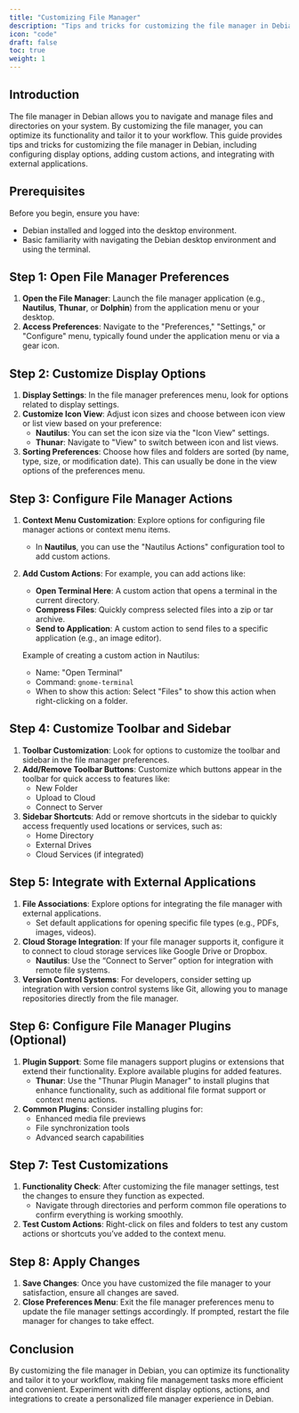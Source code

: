 ```yaml
---
title: "Customizing File Manager"
description: "Tips and tricks for customizing the file manager in Debian, including configuring display options, adding custom actions, and integrating with external applications."
icon: "code"
draft: false
toc: true
weight: 1
---
```


## Introduction

The file manager in Debian allows you to navigate and manage files and directories on your system. By customizing the file manager, you can optimize its functionality and tailor it to your workflow. This guide provides tips and tricks for customizing the file manager in Debian, including configuring display options, adding custom actions, and integrating with external applications.

## Prerequisites

Before you begin, ensure you have:

- Debian installed and logged into the desktop environment.
- Basic familiarity with navigating the Debian desktop environment and using the terminal.

## Step 1: Open File Manager Preferences

1. **Open the File Manager**: Launch the file manager application (e.g., **Nautilus**, **Thunar**, or **Dolphin**) from the application menu or your desktop.
2. **Access Preferences**: Navigate to the "Preferences," "Settings," or "Configure" menu, typically found under the application menu or via a gear icon.

## Step 2: Customize Display Options

1. **Display Settings**: In the file manager preferences menu, look for options related to display settings.
2. **Customize Icon View**: Adjust icon sizes and choose between icon view or list view based on your preference:
   - **Nautilus**: You can set the icon size via the "Icon View" settings.
   - **Thunar**: Navigate to "View" to switch between icon and list views.
3. **Sorting Preferences**: Choose how files and folders are sorted (by name, type, size, or modification date). This can usually be done in the view options of the preferences menu.

## Step 3: Configure File Manager Actions

1. **Context Menu Customization**: Explore options for configuring file manager actions or context menu items.
   - In **Nautilus**, you can use the "Nautilus Actions" configuration tool to add custom actions.
2. **Add Custom Actions**: For example, you can add actions like:
   - **Open Terminal Here**: A custom action that opens a terminal in the current directory.
   - **Compress Files**: Quickly compress selected files into a zip or tar archive.
   - **Send to Application**: A custom action to send files to a specific application (e.g., an image editor).

   Example of creating a custom action in Nautilus:
   - Name: "Open Terminal"
   - Command: `gnome-terminal`
   - When to show this action: Select "Files" to show this action when right-clicking on a folder.

## Step 4: Customize Toolbar and Sidebar

1. **Toolbar Customization**: Look for options to customize the toolbar and sidebar in the file manager preferences.
2. **Add/Remove Toolbar Buttons**: Customize which buttons appear in the toolbar for quick access to features like:
   - New Folder
   - Upload to Cloud
   - Connect to Server
3. **Sidebar Shortcuts**: Add or remove shortcuts in the sidebar to quickly access frequently used locations or services, such as:
   - Home Directory
   - External Drives
   - Cloud Services (if integrated)

## Step 5: Integrate with External Applications

1. **File Associations**: Explore options for integrating the file manager with external applications.
   - Set default applications for opening specific file types (e.g., PDFs, images, videos).
2. **Cloud Storage Integration**: If your file manager supports it, configure it to connect to cloud storage services like Google Drive or Dropbox.
   - **Nautilus**: Use the “Connect to Server” option for integration with remote file systems.
3. **Version Control Systems**: For developers, consider setting up integration with version control systems like Git, allowing you to manage repositories directly from the file manager.

## Step 6: Configure File Manager Plugins (Optional)

1. **Plugin Support**: Some file managers support plugins or extensions that extend their functionality. Explore available plugins for added features.
   - **Thunar**: Use the "Thunar Plugin Manager" to install plugins that enhance functionality, such as additional file format support or context menu actions.
2. **Common Plugins**: Consider installing plugins for:
   - Enhanced media file previews
   - File synchronization tools
   - Advanced search capabilities

## Step 7: Test Customizations

1. **Functionality Check**: After customizing the file manager settings, test the changes to ensure they function as expected.
   - Navigate through directories and perform common file operations to confirm everything is working smoothly.
2. **Test Custom Actions**: Right-click on files and folders to test any custom actions or shortcuts you’ve added to the context menu.

## Step 8: Apply Changes

1. **Save Changes**: Once you have customized the file manager to your satisfaction, ensure all changes are saved.
2. **Close Preferences Menu**: Exit the file manager preferences menu to update the file manager settings accordingly. If prompted, restart the file manager for changes to take effect.

## Conclusion

By customizing the file manager in Debian, you can optimize its functionality and tailor it to your workflow, making file management tasks more efficient and convenient. Experiment with different display options, actions, and integrations to create a personalized file manager experience in Debian.